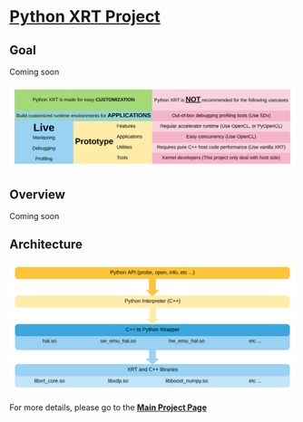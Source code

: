 # [Python XRT Project](/projects/python-xrt/)

## Goal

Coming soon

![target users](/projects/python-xrt/asset/target_users_v1.svg)

## Overview

Coming soon

## Architecture

![architecture](/projects/python-xrt/asset/architecture_v2.svg)

For more details, please go to the [**Main Project Page**](/projects/python-xrt/)